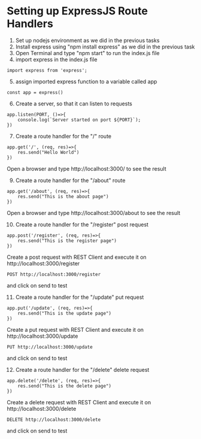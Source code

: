 # Setting up ExpressJS Route Handlers
1. Set up nodejs environment as we did in the previous tasks
2. Install express using "npm install express" as we did in the previous task
3. Open Terminal and type "npm start" to run the index.js file
4. import express in the index.js file 
```
import express from 'express';
```
5. assign imported express function to a variable called app
```
const app = express()
```
6. Create a server, so that it can listen to requests
```
app.listen(PORT, ()=>{
    console.log(`Server started on port ${PORT}`);
})
```
7. Create a route handler for the "/" route
```
app.get('/', (req, res)=>{
    res.send("Hello World")
})
```
Open a browser and type http://localhost:3000/ to see the result


9. Create a route handler for the "/about" route
```
app.get('/about', (req, res)=>{
    res.send("This is the about page")
})
```
Open a browser and type http://localhost:3000/about to see the result


10. Create a route handler for the "/register" post request
```
app.post('/register', (req, res)=>{
    res.send("This is the register page")
})
```
Create a post request with REST Client and execute it on http://localhost:3000/register
```
POST http://localhost:3000/register
```
and click on send to test

11. Create a route handler for the "/update" put request
```
app.put('/update', (req, res)=>{
    res.send("This is the update page")
})
```
Create a put request with REST Client and execute it on http://localhost:3000/update
```
PUT http://localhost:3000/update
```
and click on send to test


12. Create a route handler for the "/delete" delete request
```
app.delete('/delete', (req, res)=>{
    res.send("This is the delete page")
})
```
Create a delete request with REST Client and execute it on http://localhost:3000/delete
```
DELETE http://localhost:3000/delete
```
and click on send to test
